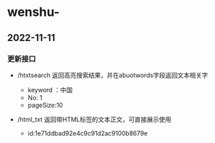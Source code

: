 # wenshu-

## 2022-11-11

### 更新接口

* /htxtsearch 返回高亮搜索结果，并在abuotwords字段返回文本相关字
  * keyword ：中国
  * No:  1
  * pageSize:10

* /html_txt  返回带HTML标签的文本正文，可直接展示使用
  * id:1e71ddbad92e4c9c91d2ac9100b8679e
